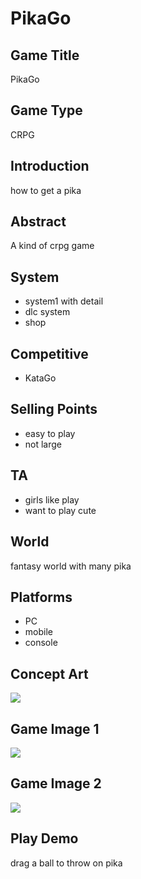 
# PikaGo
## Game Title
PikaGo
## Game Type
CRPG
## Introduction
how to get a pika
## Abstract
A kind of crpg game
## System
* system1 with detail
* dlc system
* shop
## Competitive
* KataGo
## Selling Points
* easy to play
* not large 
## TA
* girls like play
* want to play cute
## World
fantasy world with many pika
## Platforms
* PC
* mobile
* console
## Concept Art
![](url_aaa)
## Game Image 1
![](url_bbb)
## Game Image 2
![](url_ccc)
## Play Demo
drag a ball to throw on pika